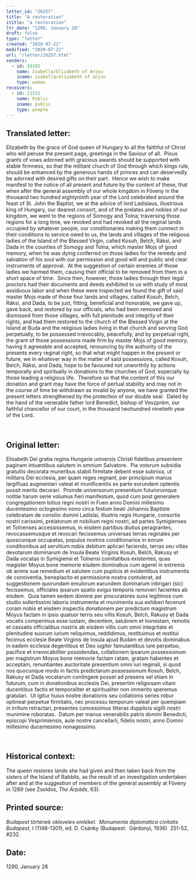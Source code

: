 ```yaml
---
letter_id: "26257"
title: "A restoration"
ititle: "a restoration"
ltr_date: "1290, January 28"
draft: false
type: "letter"
created: "2020-07-21"
modified: "2020-07-21"
url: "/letter/26257.html"
senders:
  - id: 26192
    name: Isabella/Elizabeth of Anjou
    iname: isabella/elizabeth of anjou
    type: woman
receivers:
  - id: 21531
    name: Public
    iname: public
    type: people
---
```

<h2> Translated letter:</h2><p>Elizabeth by the grace of God queen of Hungary to all the faithful of Christ who will peruse the present page, greetings in the Saviour of all.&nbsp; Pious grants of vows adorned with gracious awards should be supported with stable firmness, so that the militant church of God through which kings rule, should be enhanced by the generous hands of princes and can deservedly be adorned with desired gifts on their part.&nbsp; Hence we wish to make manifest to the notice of all present and future by the content of these, that when after the general assembly of our whole kingdom in Föveny in the thousand two hundred eightyninth year of the Lord celebrated around the feast of St. John the Baptist, we at the advice of lord Ladislaus, illustrious king of Hungary, our dearest consort, and of the prelates and nobles of our kingdom, we went to the regions of Somogy and Tolna; traversing those regions for a long time, we revoked and had revoked all the reginal lands occupied by whatever people, our conditionaries making them connect in their conditions to service owed to us, the lands and villages of the religious ladies of the Island of the Blessed Virgin, called Kosuh, Belch, Ráksi, and Dada in the counties of Somogy and Tolna, which master Mojs of good memory, when he was dying conferred on those ladies for the remedy and salvation of his soul with our permission and good will and public and clear instruments of approval. &nbsp;At the suggestion of certain enemies of those ladies we harmed them, causing their official to be removed from them in a short space of time.&nbsp; Since then, however, those ladies through their legal proctors had their documents and deeds exhibited to us with study of most assiduous labor and when these were inspected we found the gift of said master Mojs made of those four lands and villages, called Kosuh, Belch, Ráksi, and Dada, to be just, fitting, beneficial and honorable, we gave up, gave back, and restored by our officials, who had been removed and dismissed from those villages, with full plenitude and integrity of their rights, and had them restored to the church of the Blessed Virgin at the Island at Buda and the religious ladies living in that church and serving God perpetually, to be possessed irrevocably, peacefully, and by perpetual right, the grant of those possessions made firm by master Mojs of good memory, having it agreeable and accepted, renouncing by the authority of the presents every reginal right, so that what might happen in the present or future, we in whatever way in the matter of said possessions, called Kosuh, Belch, Ráksi, and Dada, hope to be favoured not unworthily by actions temporally and spiritually in donations to the churches of God, especially by those leading a religious life.&nbsp; Therefore so that the content of this our donation and grant may have the force of pertual stability and may not in the course of time be withdrawn as invalid by anyone, we have granted the present letters strengthened by the protection of our double seal.&nbsp; Dated by the hand of the venerable father lord Benedict, bishop of Veszprém, our faithful chancellor of our court, in the thousand twohundred ninetieth year of the Lord.</p><p>&nbsp;</p><h2 class="mt-4"> Original letter:</h2><p>Elisabeth Dei gratia regina Hungarie universis Christi fidelibus presentem paginam intuentibus salutem in omnium Salvatore.&nbsp; Pia votorum subsidia gratuitis decorata muneribus stabili firmitate debent esse subnixa, ut militans Dei ecclesia, per quam reges regnant, per principium manus largifluas augmentari valeat et munificentiis ex parte eorundem optentis possit merito decorari.&nbsp; Proinde universorum presentium futurorumque notitie harum serie volumus fieri manifestum, quod cum post generalem congregationem totius regni nostri in Fuen anno Domini millesimo ducentesimo octogesimo nono circa festum beati Johannis Baptiste celebratam de consilio domini Ladislai, illustris regis Hungarie, consortis nostri carissimi, prelatorum et nobilium regni nostri, ad partes Symigienses et Tolnenses accessissemus, in eisdem partibus diutius peragrantes, revocassemusque et revocari fecissemus universas terras reginales per quoscunque occupatas, populos nostros conditionarios in eorum conditionibus ad servitium nobis debitum aplicari faciendo, terras seu villas devotarum dominarum de Insula Beate Virginis Kosuh, Belch, Rakusy et Dada vocatas in Symigiensi et Tolnensi comitatibus existentes, quas magister Moyus bone memorie eisdem dominabus cum ageret in extremis ob anime sue remedium et salutem cum puplicis et evidentibus instrumentis de conniventia, beneplacito et permissione nostra contulerat, ad suggestionem quorundam emulorum earundem dominarum inbrigari (sic) fecissemus, officiales ipsarum spatio exigui temporis removeri facientes ab eisdem.&nbsp; Quia tamen eedem domine per procuratores suos legitimos cum studio sollertissimi laboris instrumenta et munimenta sua exhiberi fecerunt coram nobis et eisdem inspectis donationem per predictum magistrum Moyus factam in ipsis quatuor terris seu villis Kosuh, Belch, Rakusy et Dada vocatis comperimus esse iustam, decentem, salubrem et honestam, remotis et cassatis officialibus nostris ab eisdem villis cum omni integritate et plenitudine suorum iurium reliquimus, reddidimus, restituimus et restitui fecimus ecclesie Beate Virginis de Insula apud Budam et devotis dominabus in eadem ecclesia degentibus et Deo iugiter famulantibus iure perpetuo, pacifice et irrevocabiliter possidendas, collationem ipsarum possessionum per magistrum Moyus bone memorie factam ratam, gratam habentes et acceptam, renuntiantes auctoritate presentium omni iuri reginali, si quod nos quocunque modo in factis predictarum possessionum Kosuh, Belch, Rakusy et Dada vocatarum contingere posset ad presens vel etiam in futurum, cum in donationibus ecclesiis Dei, presertim religiosam vitam ducentibus factis et temporaliter et spiritualiter non immerito speremus gratulari.&nbsp; Ut igitur huius nostre donationis seu collationis series robur optineat perpetue firmitatis, nec processu temporum valeat per quempiam in irritum retractari, presentes concessimus litteras dupplicis sigilli nostri munimine roboratas.&nbsp; Datum per manus venerabilis patris domini Benedicti, episcopi Vesprimiensis, aule nostre cancellarii, fidelis nostri, anno Domini millesimo ducentesimo nonagessimo.</p><p>&nbsp;</p><h2 class="mt-4"> Historical context:</h2><p>The queen restores lands she had given and then taken back from the sisters of the Island of Rabbits, as the result of an investigation undertaken after and at the suggestion of members of the general assembly at Föveny in 1289 (see Zsoldos, <i>The Árpáds</i>, 63).</p><h2 class="mt-4"> Printed source:</h2><p><i>Budapest történek okleveles emlékel.&nbsp; Monumenta diplomatica civitatis Budapest</i>, I (1148-1301), ed. D. Csánky (Budapest:&nbsp; Gárdonyi, 1936)&nbsp; 251-52, #232.</p><h2 class="mt-4"> Date:</h2>1290, January 28